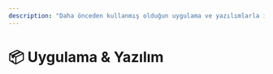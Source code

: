 ```yaml
---
description: "Daha önceden kullanmış olduğun uygulama ve yazılımlarla ilgili notlarım \U0001F4AC"
---
```


# 📦 Uygulama & Yazılım

